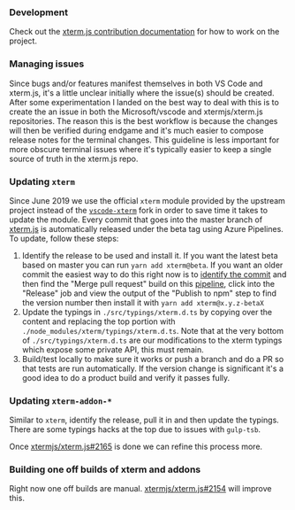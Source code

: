 ### Development

Check out the [xterm.js contribution documentation](https://github.com/xtermjs/xterm.js/wiki/Contributing) for how to work on the project.

### Managing issues

Since bugs and/or features manifest themselves in both VS Code and xterm.js, it's a little unclear initially where the issue(s) should be created. After some experimentation I landed on the best way to deal with this is to create the an issue in both the Microsoft/vscode and xtermjs/xterm.js repositories. The reason this is the best workflow is because the changes will then be verified during endgame and it's much easier to compose release notes for the terminal changes. This guideline is less important for more obscure terminal issues where it's typically easier to keep a single source of truth in the xterm.js repo.

### Updating `xterm`

Since June 2019 we use the official `xterm` module provided by the upstream project instead of the [`vscode-xterm`](https://github.com/microsoft/xterm.js) fork in order to save time it takes to update the module. Every commit that goes into the master branch of [xterm.js](https://github.com/xtermjs/xterm.js) is automatically released under the beta tag using Azure Pipelines. To update, follow these steps:

1. Identify the release to be used and install it. If you want the latest beta based on master you can run `yarn add xterm@beta`. If you want an older commit the easiest way to do this right now is to [identify the commit]() and then find the "Merge pull request" build on this [pipeline](https://dev.azure.com/xtermjs/xterm.js/_build?definitionId=3), click into the "Release" job and view the output of the "Publish to npm" step to find the version number then install it with `yarn add xterm@x.y.z-betaX`
2. Update the typings in `./src/typings/xterm.d.ts` by copying over the content and replacing the top portion with `./node_modules/xterm/typings/xterm.d.ts`. Note that at the very bottom of `./src/typings/xterm.d.ts` are our modifications to the xterm typings which expose some private API, this must remain.
3. Build/test locally to make sure it works or push a branch and do a PR so that tests are run automatically. If the version change is significant it's a good idea to do a product build and verify it passes fully.

### Updating `xterm-addon-*`

Similar to `xterm`, identify the release, pull it in and then update the typings. There are some typings hacks at the top due to issues with `gulp-tsb`.

Once [xtermjs/xterm.js#2165](https://github.com/xtermjs/xterm.js/issues/2165) is done we can refine this process more.

### Building one off builds of xterm and addons

Right now one off builds are manual. [xtermjs/xterm.js#2154](https://github.com/xtermjs/xterm.js/issues/2154) will improve this.
